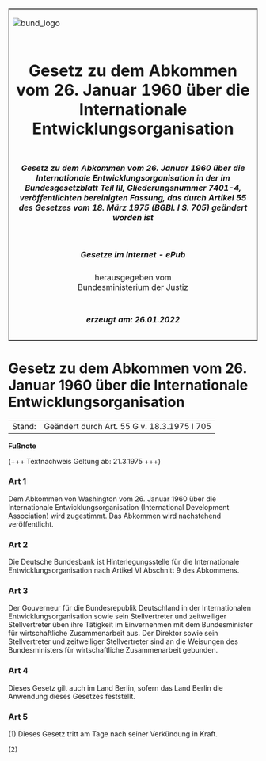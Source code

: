 <span id="DECKBLATT.html"></span>

<table border="0" frame="border" width="100%">

<tr valign="top">

<td align="left">

![bund\_logo](BfJ_2021_Web_de_de.gif)

</td>

<td align="right">

 

</td>

</tr>

<tr align="center" valign="middle">

<td colspan="2">

# Gesetz zu dem Abkommen vom 26. Januar 1960 über die Internationale Entwicklungsorganisation

</td>

</tr>

<tr align="center" valign="middle">

<td colspan="2">

##### Gesetz zu dem Abkommen vom 26. Januar 1960 über die Internationale Entwicklungsorganisation in der im Bundesgesetzblatt Teil III, Gliederungsnummer 7401-4, veröffentlichten bereinigten Fassung, das durch Artikel 55 des Gesetzes vom 18. März 1975 (BGBl. I S. 705) geändert worden ist

</td>

</tr>

<tr align="center" valign="middle">

<td colspan="2">

  
  

##### Gesetze im Internet - ePub  
  
herausgegeben vom  
Bundesministerium der Justiz

</td>

</tr>

<tr align="center" valign="bottom">

<td colspan="2">

  
  

##### erzeugt am: 26.01.2022

</td>

</tr>

</table>

<span id="BJNR221370960.html"></span>

# Gesetz zu dem Abkommen vom 26. Januar 1960 über die Internationale Entwicklungsorganisation

<div>

<div class="jnhtml">

|        |                                             |
| ------ | ------------------------------------------- |
| Stand: | Geändert durch Art. 55 G v. 18.3.1975 I 705 |

</div>

</div>

<div>

  
**Fußnote**

<div class="jnhtml">

<div>

<div class="jurAbsatz">

(+++ Textnachweis Geltung ab: 21.3.1975 +++)

</div>

</div>

</div>

</div>

<span id="BJNR221370960BJNE000100326.html"></span>

### Art 1  

<div>

<div class="jnhtml">

<div>

<div class="jurAbsatz">

Dem Abkommen von Washington vom 26. Januar 1960 über die Internationale
Entwicklungsorganisation (International Development Association) wird
zugestimmt. Das Abkommen wird nachstehend veröffentlicht.

</div>

</div>

</div>

</div>

<span id="BJNR221370960BJNE000200326.html"></span>

### Art 2  

<div>

<div class="jnhtml">

<div>

<div class="jurAbsatz">

Die Deutsche Bundesbank ist Hinterlegungsstelle für die Internationale
Entwicklungsorganisation nach Artikel VI Abschnitt 9 des Abkommens.

</div>

</div>

</div>

</div>

<span id="BJNR221370960BJNE000300326.html"></span>

### Art 3  

<div>

<div class="jnhtml">

<div>

<div class="jurAbsatz">

Der Gouverneur für die Bundesrepublik Deutschland in der Internationalen
Entwicklungsorganisation sowie sein Stellvertreter und zeitweiliger
Stellvertreter üben ihre Tätigkeit im Einvernehmen mit dem
Bundesminister für wirtschaftliche Zusammenarbeit aus. Der Direktor
sowie sein Stellvertreter und zeitweiliger Stellvertreter sind an die
Weisungen des Bundesministers für wirtschaftliche Zusammenarbeit
gebunden.

</div>

</div>

</div>

</div>

<span id="BJNR221370960BJNE000400326.html"></span>

### Art 4  

<div>

<div class="jnhtml">

<div>

<div class="jurAbsatz">

Dieses Gesetz gilt auch im Land Berlin, sofern das Land Berlin die
Anwendung dieses Gesetzes feststellt.

</div>

</div>

</div>

</div>

<span id="BJNR221370960BJNE000500326.html"></span>

### Art 5  

<div>

<div class="jnhtml">

<div>

<div class="jurAbsatz">

(1) Dieses Gesetz tritt am Tage nach seiner Verkündung in Kraft.

</div>

<div class="jurAbsatz">

(2)

</div>

</div>

</div>

</div>
